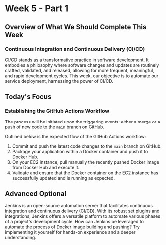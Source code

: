 # **Week 5 - Part 1**

## **Overview of What We Should Complete This Week**

### **Continuous Integration and Continuous Delivery (CI/CD)**

CI/CD stands as a transformative practice in software development. It embodies a philosophy where software changes and updates are routinely crafted, validated, and released, allowing for more frequent, meaningful, and rapid development cycles. This week, our objective is to automate our service deployment, harnessing the power of CI/CD.

## **Today's Focus**

### **Establishing the GitHub Actions Workflow**

The process will be initiated upon the triggering events: either a merge or a push of new code to the `main` branch on GitHub.

Outlined below is the expected flow of the GitHub Actions workflow:

1. Commit and push the latest code changes to the `main` branch on GitHub.
2. Package your application within a Docker container and push it to Docker Hub.
3. On your EC2 instance, pull manually the recently pushed Docker image from Docker Hub and execute it.
4. Validate and ensure that the Docker container on the EC2 instance has successfully updated and is running as expected.

## **Advanced Optional**

Jenkins is an open-source automation server that facilitates continuous integration and continuous delivery (CI/CD). With its robust set plugins and integrations, Jenkins offers a versatile platform to automate various phases of a project's development cycle. How can Jenkins be leveraged to automate the process of Docker image building and pushing? Try implementing it yourself for hands-on experience and a deeper understanding.